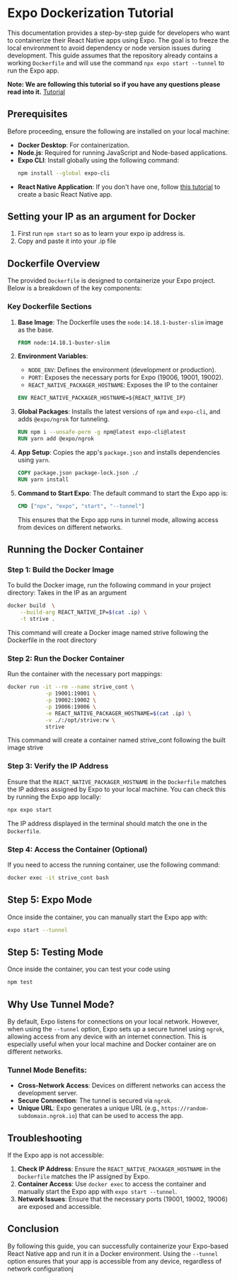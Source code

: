 # Expo Dockerization Tutorial

This documentation provides a step-by-step guide for developers who want to containerize their React Native apps using Expo. The goal is to freeze the local environment to avoid dependency or node version issues during development. This guide assumes that the repository already contains a working `Dockerfile` and will use the command `npx expo start --tunnel` to run the Expo app.

**Note: We are following this tutorial so if you have any questions please read into it.** 
[Tutorial](https://medium.com/@ashaymotiwala/dockerize-your-react-native-application-the-right-way-541e049c59cf)

## Prerequisites
Before proceeding, ensure the following are installed on your local machine:
- **Docker Desktop**: For containerization.
- **Node.js**: Required for running JavaScript and Node-based applications.
- **Expo CLI**: Install globally using the following command:
  ```bash
  npm install --global expo-cli
  ```
- **React Native Application**: If you don't have one, follow [this tutorial](https://blog.expo.dev/developing-a-react-native-app-with-expo-cf6566732311) to create a basic React Native app.

## Setting your IP as an argument for Docker

1. First run `npm start` so as to learn your expo ip address is.
2. Copy and paste it into your .ip file

## Dockerfile Overview

The provided `Dockerfile` is designed to containerize your Expo project. Below is a breakdown of the key components:

### Key Dockerfile Sections
1. **Base Image**: The Dockerfile uses the `node:14.18.1-buster-slim` image as the base.
   
   ```dockerfile
   FROM node:14.18.1-buster-slim
   ```
2. **Environment Variables**: 
   - `NODE_ENV`: Defines the environment (development or production).
   - `PORT`: Exposes the necessary ports for Expo (19006, 19001, 19002).
   - `REACT_NATIVE_PACKAGER_HOSTNAME`:  Exposes the IP to the container

   ```dockerfile
   ENV REACT_NATIVE_PACKAGER_HOSTNAME=${REACT_NATIVE_IP}
   ```
3. **Global Packages**: Installs the latest versions of `npm` and `expo-cli`, and adds `@expo/ngrok` for tunneling.
   ```dockerfile
   RUN npm i --unsafe-perm -g npm@latest expo-cli@latest
   RUN yarn add @expo/ngrok
   ```
4. **App Setup**: Copies the app's `package.json` and installs dependencies using `yarn`.
   ```dockerfile
   COPY package.json package-lock.json ./
   RUN yarn install
   ```
5. **Command to Start Expo**: The default command to start the Expo app is:
   ```dockerfile
   CMD ["npx", "expo", "start", "--tunnel"]
   ```
   This ensures that the Expo app runs in tunnel mode, allowing access from devices on different networks.

## Running the Docker Container
### Step 1: Build the Docker Image
To build the Docker image, run the following command in your project directory:
Takes in the IP as an argument
```bash
docker build  \
    --build-arg REACT_NATIVE_IP=$(cat .ip) \
    -t strive .
```
This command will create a Docker image named strive following the Dockerfile in the root directory

### Step 2: Run the Docker Container
Run the container with the necessary port mappings:
```bash
docker run -it --rm --name strive_cont \
            -p 19001:19001 \
            -p 19002:19002 \
            -p 19006:19006 \
            -e REACT_NATIVE_PACKAGER_HOSTNAME=$(cat .ip) \
            -v ./:/opt/strive:rw \ 
            strive
```
This command will create a container named strive_cont following the built image strive

### Step 3: Verify the IP Address
Ensure that the `REACT_NATIVE_PACKAGER_HOSTNAME` in the `Dockerfile` matches the IP address assigned by Expo to your local machine. You can check this by running the Expo app locally:
```bash
npx expo start
```

The IP address displayed in the terminal should match the one in the `Dockerfile`.

### Step 4: Access the Container (Optional)
If you need to access the running container, use the following command:
```bash
docker exec -it strive_cont bash
```

## Step 5: Expo Mode
Once inside the container, you can manually start the Expo app with:
```bash
expo start --tunnel
```
## Step 5: Testing Mode
Once inside the container, you can test your code using
```bash
npm test
```

## Why Use Tunnel Mode?
By default, Expo listens for connections on your local network. However, when using the `--tunnel` option, Expo sets up a secure tunnel using `ngrok`, allowing access from any device with an internet connection. This is especially useful when your local machine and Docker container are on different networks.
### Tunnel Mode Benefits:
- **Cross-Network Access**: Devices on different networks can access the development server.
- **Secure Connection**: The tunnel is secured via `ngrok`.
- **Unique URL**: Expo generates a unique URL (e.g., `https://random-subdomain.ngrok.io`) that can be used to access the app.

## Troubleshooting
If the Expo app is not accessible:
1. **Check IP Address**: Ensure the `REACT_NATIVE_PACKAGER_HOSTNAME` in the `Dockerfile` matches the IP assigned by Expo.
2. **Container Access**: Use `docker exec` to access the container and manually start the Expo app with `expo start --tunnel`.
3. **Network Issues**: Ensure that the necessary ports (19001, 19002, 19006) are exposed and accessible.
## Conclusion
By following this guide, you can successfully containerize your Expo-based React Native app and run it in a Docker environment. Using the `--tunnel` option ensures that your app is accessible from any device, regardless of network configurationj
